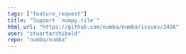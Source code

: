 ```yaml
---
tags: ["feature_request"]
title: "Support `numpy.tile`"
html_url: "https://github.com/numba/numba/issues/3456"
user: "stuartarchibald"
repo: "numba/numba"
---
```


